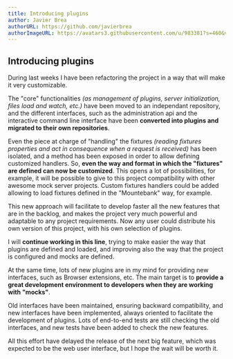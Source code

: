 ```yaml
---
title: Introducing plugins
author: Javier Brea
authorURL: https://github.com/javierbrea
authorImageURL: https://avatars3.githubusercontent.com/u/983381?s=460&v=4
---
```


## Introducing plugins

During last weeks I have been refactoring the project in a way that will make it very customizable.

The "core" functionalities _(as management of plugins, server initialization, files load and watch, etc.)_ have been moved to an independant repository, and the different interfaces, such as the administration api and the interactive command line interface have been __converted into plugins and migrated to their own repositories__.

Even the piece at charge of "handling" the fixtures _(reading fixtures properties and act in consequence when a request is received)_ has been isolated, and a method has been exposed in order to allow defining customized handlers. So, __even the way and format in which the "fixtures" are defined can now be customized__. This opens a lot of possibilities, for example, it will be possible to give to this project compatibility with other awesome mock server projects. Custom fixtures handlers could be added allowing to load fixtures defined in the "Mountebank" way, for example.

This new approach will facilitate to develop faster all the new features that are in the backlog, and makes the project very much powerful and adaptable to any project requirements. Now any user could distribute his own version of this project, with his own selection of plugins.

I will __continue working in this line__, trying to make easier the way that plugins are defined and loaded, and improving also the way that the project is configured and mocks are defined.

At the same time, lots of new plugins are in my mind for providing new interfaces, such as Browser extensions, etc. The main target is to __provide a great development environment to developers when they are working with "mocks"__.

Old interfaces have been maintained, ensuring backward compatibility, and new interfaces have been implemented, always oriented to facilitate the development of plugins. Lots of end-to-end tests are still checking the old interfaces, and new tests have been added to check the new features.

All this effort have delayed the release of the next big feature, which was expected to be the web user interface, but I hope the wait will be worth it.

[facebook-open-source]: https://opensource.facebook.com/
[docusaurus-url]: https://docusaurus.io/